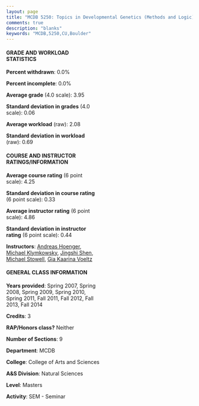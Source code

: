 ```yaml
---
layout: page
title: "MCDB 5250: Topics in Developmental Genetics (Methods and Logic) Statistics"
comments: true
description: "blanks"
keywords: "MCDB,5250,CU,Boulder"
---
```

<head>
<script src="https://ajax.googleapis.com/ajax/libs/jquery/2.1.3/jquery.min.js"></script>
<script src="https://dl.dropboxusercontent.com/s/pc42nxpaw1ea4o9/highcharts.js?dl=0"></script>
<!-- <script src="../assets/js/highcharts.js"></script> -->
<style type="text/css">@font-face {
	font-family: "Bebas Neue";
	src: url(https://www.filehosting.org/file/details/544349/BebasNeue Regular.otf) format("opentype");
	}
	h1.Bebas { 
		font-family: "Bebas Neue", Verdana, Tahoma;
	}
</style>
</head>
<body>
	<div id="container" style="float: right; width: 45%; height: 88%; margin-left: 2.5%; margin-right: 2.5%;"></div>
	<script language="JavaScript">
		$(document).ready(function() {
		var chart = {type: 'column'};
		var title = {text: 'Grade Distribution'};
		var xAxis = {categories: ['A','B','C','D','F'],crosshair: true};
		var yAxis = {min: 0,title: {text: 'Percentage'}};
		var tooltip = {headerFormat: '<center><b><span style="font-size:20px">{point.key}</span></b></center>',
		               pointFormat: '<td style="padding:0"><b>{point.y:.1f}%</b></td>',
		               footerFormat: '</table>',shared: true,useHTML: true};
		var plotOptions = {column: {pointPadding: 0.0,borderWidth: 0}};  
		var credits = {enabled: false};var series= [{name: 'Percent',data: [98.28,1.72,0.0,0.0,0.0,]}];
		var json = {};
		json.chart = chart;
		json.title = title;
		json.tooltip = tooltip;
		json.xAxis = xAxis;
		json.yAxis = yAxis;  
		json.series = series;
		json.plotOptions = plotOptions;  
		json.credits = credits;
		$('#container').highcharts(json);
	});
	</script>
</body>
			   
#### GRADE AND WORKLOAD STATISTICS

**Percent withdrawn**: 0.0%

**Percent incomplete**: 0.0%

**Average grade** (4.0 scale): 3.95

**Standard deviation in grades** (4.0 scale): 0.06

**Average workload** (raw): 2.08

**Standard deviation in workload** (raw): 0.69

#### COURSE AND INSTRUCTOR RATINGS/INFORMATION

**Average course rating** (6 point scale): 4.25

**Standard deviation in course rating** (6 point scale): 0.33

**Average instructor rating** (6 point scale): 4.86

**Standard deviation in instructor rating** (6 point scale): 0.44

**Instructors**: <a href='../../instructors/Andreas_Hoenger'>Andreas Hoenger</a>, <a href='../../instructors/Michael_Klymkowsky'>Michael Klymkowsky</a>, <a href='../../instructors/Jingshi_Shen'>Jingshi Shen</a>, <a href='../../instructors/Michael_Stowell'>Michael Stowell</a>, <a href='../../instructors/Gia_Kaarina_Voeltz'>Gia Kaarina Voeltz</a>

#### GENERAL CLASS INFORMATION

**Years provided**: Spring 2007, Spring 2008, Spring 2009, Spring 2010, Spring 2011, Fall 2011, Fall 2012, Fall 2013, Fall 2014

**Credits**: 3

**RAP/Honors class?** Neither

**Number of Sections**: 9

**Department**: MCDB

**College**: College of Arts and Sciences

**A&S Division**: Natural Sciences

**Level**: Masters

**Activity**: SEM - Seminar

